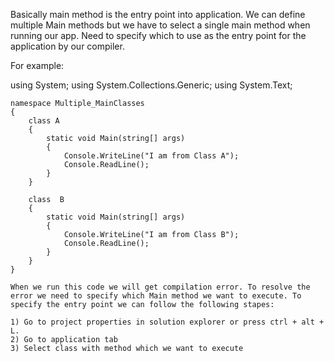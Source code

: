 Basically main method is the entry point into application. We can define multiple Main methods but we have to select a single main method when running our app. Need to specify which to use as the entry point for the application by our compiler.

For example:

using System;
using System.Collections.Generic;
using System.Text;

	namespace Multiple_MainClasses
	{
		class A
		{
			static void Main(string[] args)
			{
				Console.WriteLine("I am from Class A");
				Console.ReadLine();
			}
		}

		class  B 
		{
			static void Main(string[] args)
			{
				Console.WriteLine("I am from Class B");
				Console.ReadLine();
			}
		}
	}

	When we run this code we will get compilation error. To resolve the error we need to specify which Main method we want to execute. To specify the entry point we can follow the following stapes:

	1) Go to project properties in solution explorer or press ctrl + alt + L.
	2) Go to application tab
	3) Select class with method which we want to execute